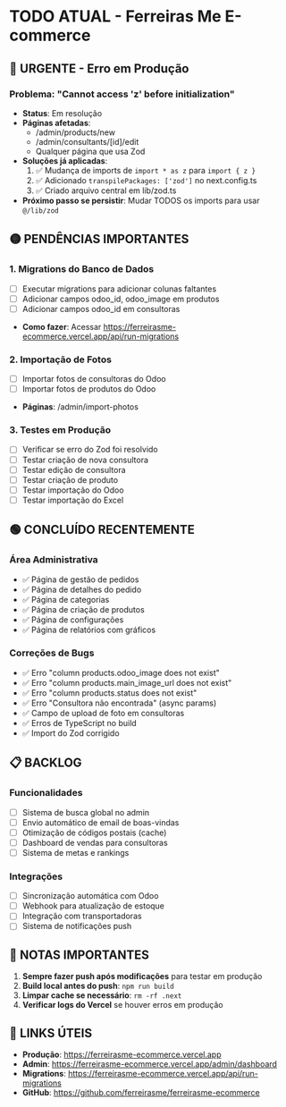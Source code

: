 # TODO ATUAL - Ferreiras Me E-commerce

## 🔴 URGENTE - Erro em Produção

### Problema: "Cannot access 'z' before initialization"
- **Status**: Em resolução
- **Páginas afetadas**: 
  - /admin/products/new
  - /admin/consultants/[id]/edit
  - Qualquer página que usa Zod
- **Soluções já aplicadas**:
  1. ✅ Mudança de imports de `import * as z` para `import { z }`
  2. ✅ Adicionado `transpilePackages: ['zod']` no next.config.ts
  3. ✅ Criado arquivo central em lib/zod.ts
- **Próximo passo se persistir**: Mudar TODOS os imports para usar `@/lib/zod`

## 🟡 PENDÊNCIAS IMPORTANTES

### 1. Migrations do Banco de Dados
- [ ] Executar migrations para adicionar colunas faltantes
- [ ] Adicionar campos odoo_id, odoo_image em produtos
- [ ] Adicionar campos odoo_id em consultoras
- **Como fazer**: Acessar https://ferreirasme-ecommerce.vercel.app/api/run-migrations

### 2. Importação de Fotos
- [ ] Importar fotos de consultoras do Odoo
- [ ] Importar fotos de produtos do Odoo
- **Páginas**: /admin/import-photos

### 3. Testes em Produção
- [ ] Verificar se erro do Zod foi resolvido
- [ ] Testar criação de nova consultora
- [ ] Testar edição de consultora
- [ ] Testar criação de produto
- [ ] Testar importação do Odoo
- [ ] Testar importação do Excel

## 🟢 CONCLUÍDO RECENTEMENTE

### Área Administrativa
- ✅ Página de gestão de pedidos
- ✅ Página de detalhes do pedido
- ✅ Página de categorias
- ✅ Página de criação de produtos
- ✅ Página de configurações
- ✅ Página de relatórios com gráficos

### Correções de Bugs
- ✅ Erro "column products.odoo_image does not exist"
- ✅ Erro "column products.main_image_url does not exist" 
- ✅ Erro "column products.status does not exist"
- ✅ Erro "Consultora não encontrada" (async params)
- ✅ Campo de upload de foto em consultoras
- ✅ Erros de TypeScript no build
- ✅ Import do Zod corrigido

## 📋 BACKLOG

### Funcionalidades
- [ ] Sistema de busca global no admin
- [ ] Envio automático de email de boas-vindas
- [ ] Otimização de códigos postais (cache)
- [ ] Dashboard de vendas para consultoras
- [ ] Sistema de metas e rankings

### Integrações
- [ ] Sincronização automática com Odoo
- [ ] Webhook para atualização de estoque
- [ ] Integração com transportadoras
- [ ] Sistema de notificações push

## 📝 NOTAS IMPORTANTES

1. **Sempre fazer push após modificações** para testar em produção
2. **Build local antes do push**: `npm run build`
3. **Limpar cache se necessário**: `rm -rf .next`
4. **Verificar logs do Vercel** se houver erros em produção

## 🔗 LINKS ÚTEIS

- **Produção**: https://ferreirasme-ecommerce.vercel.app
- **Admin**: https://ferreirasme-ecommerce.vercel.app/admin/dashboard
- **Migrations**: https://ferreirasme-ecommerce.vercel.app/api/run-migrations
- **GitHub**: https://github.com/ferreirasme/ferreirasme-ecommerce